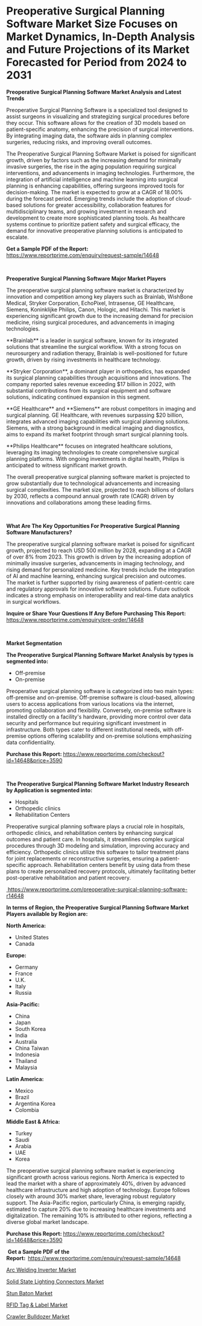 <p><h1>Preoperative Surgical Planning Software Market Size Focuses on Market Dynamics, In-Depth Analysis and Future Projections of its Market Forecasted for Period from 2024 to 2031</h1></p><p><strong>Preoperative Surgical Planning Software Market Analysis and Latest Trends</strong></p>
<p><p>Preoperative Surgical Planning Software is a specialized tool designed to assist surgeons in visualizing and strategizing surgical procedures before they occur. This software allows for the creation of 3D models based on patient-specific anatomy, enhancing the precision of surgical interventions. By integrating imaging data, the software aids in planning complex surgeries, reducing risks, and improving overall outcomes.</p><p>The Preoperative Surgical Planning Software Market is poised for significant growth, driven by factors such as the increasing demand for minimally invasive surgeries, the rise in the aging population requiring surgical interventions, and advancements in imaging technologies. Furthermore, the integration of artificial intelligence and machine learning into surgical planning is enhancing capabilities, offering surgeons improved tools for decision-making. The market is expected to grow at a CAGR of 18.00% during the forecast period. Emerging trends include the adoption of cloud-based solutions for greater accessibility, collaboration features for multidisciplinary teams, and growing investment in research and development to create more sophisticated planning tools. As healthcare systems continue to prioritize patient safety and surgical efficacy, the demand for innovative preoperative planning solutions is anticipated to escalate.</p></p>
<p><strong>Get a Sample PDF of the Report:&nbsp;</strong> <a href="https://www.reportprime.com/enquiry/request-sample/14648?utm_campaign=1834&utm_medium=2&utm_source=Github&utm_content=ia&utm_term=29112024&utm_id=preoperative-surgical-planning-software">https://www.reportprime.com/enquiry/request-sample/14648</a></p>
<p>&nbsp;</p>
<p><strong>Preoperative Surgical Planning Software Major Market Players</strong></p>
<p><p>The preoperative surgical planning software market is characterized by innovation and competition among key players such as Brainlab, WishBone Medical, Stryker Corporation, EchoPixel, Intrasense, GE Healthcare, Siemens, Koninklijke Philips, Canon, Hologic, and Hitachi. This market is experiencing significant growth due to the increasing demand for precision medicine, rising surgical procedures, and advancements in imaging technologies.</p><p>**Brainlab** is a leader in surgical software, known for its integrated solutions that streamline the surgical workflow. With a strong focus on neurosurgery and radiation therapy, Brainlab is well-positioned for future growth, driven by rising investments in healthcare technology.</p><p>**Stryker Corporation**, a dominant player in orthopedics, has expanded its surgical planning capabilities through acquisitions and innovations. The company reported sales revenue exceeding $17 billion in 2022, with substantial contributions from its surgical equipment and software solutions, indicating continued expansion in this segment.</p><p>**GE Healthcare** and **Siemens** are robust competitors in imaging and surgical planning. GE Healthcare, with revenues surpassing $20 billion, integrates advanced imaging capabilities with surgical planning solutions. Siemens, with a strong background in medical imaging and diagnostics, aims to expand its market footprint through smart surgical planning tools.</p><p>**Philips Healthcare** focuses on integrated healthcare solutions, leveraging its imaging technologies to create comprehensive surgical planning platforms. With ongoing investments in digital health, Philips is anticipated to witness significant market growth.</p><p>The overall preoperative surgical planning software market is projected to grow substantially due to technological advancements and increasing surgical complexities. The market size, projected to reach billions of dollars by 2030, reflects a compound annual growth rate (CAGR) driven by innovations and collaborations among these leading firms.</p></p>
<p>&nbsp;</p>
<p><strong>What Are The Key Opportunities For Preoperative Surgical Planning Software Manufacturers?</strong></p>
<p><p>The preoperative surgical planning software market is poised for significant growth, projected to reach USD 500 million by 2028, expanding at a CAGR of over 8% from 2023. This growth is driven by the increasing adoption of minimally invasive surgeries, advancements in imaging technology, and rising demand for personalized medicine. Key trends include the integration of AI and machine learning, enhancing surgical precision and outcomes. The market is further supported by rising awareness of patient-centric care and regulatory approvals for innovative software solutions. Future outlook indicates a strong emphasis on interoperability and real-time data analytics in surgical workflows.</p></p>
<p><strong>Inquire or Share Your Questions If Any Before Purchasing This Report:</strong> <a href="https://www.reportprime.com/enquiry/pre-order/14648?utm_campaign=1834&utm_medium=2&utm_source=Github&utm_content=ia&utm_term=29112024&utm_id=preoperative-surgical-planning-software">https://www.reportprime.com/enquiry/pre-order/14648</a></p>
<p>&nbsp;</p>
<p><strong>Market Segmentation</strong></p>
<p><strong>The Preoperative Surgical Planning Software Market Analysis by types is segmented into:</strong></p>
<p><ul><li>Off-premise</li><li>On-premise</li></ul></p>
<p><p>Preoperative surgical planning software is categorized into two main types: off-premise and on-premise. Off-premise software is cloud-based, allowing users to access applications from various locations via the internet, promoting collaboration and flexibility. Conversely, on-premise software is installed directly on a facility's hardware, providing more control over data security and performance but requiring significant investment in infrastructure. Both types cater to different institutional needs, with off-premise options offering scalability and on-premise solutions emphasizing data confidentiality.</p></p>
<p><strong>Purchase this Report:&nbsp;</strong><a href="https://www.reportprime.com/checkout?id=14648&price=3590&utm_campaign=1834&utm_medium=2&utm_source=Github&utm_content=ia&utm_term=29112024&utm_id=preoperative-surgical-planning-software">https://www.reportprime.com/checkout?id=14648&price=3590</a></p>
<p>&nbsp;</p>
<p><strong>The Preoperative Surgical Planning Software Market Industry Research by Application is segmented into:</strong></p>
<p><ul><li>Hospitals</li><li>Orthopedic clinics</li><li>Rehabilitation Centers</li></ul></p>
<p><p>Preoperative surgical planning software plays a crucial role in hospitals, orthopedic clinics, and rehabilitation centers by enhancing surgical outcomes and patient care. In hospitals, it streamlines complex surgical procedures through 3D modeling and simulation, improving accuracy and efficiency. Orthopedic clinics utilize this software to tailor treatment plans for joint replacements or reconstructive surgeries, ensuring a patient-specific approach. Rehabilitation centers benefit by using data from these plans to create personalized recovery protocols, ultimately facilitating better post-operative rehabilitation and patient recovery.</p></p>
<p><a href="https://www.reportprime.com/preoperative-surgical-planning-software-r14648?utm_campaign=1834&utm_medium=2&utm_source=Github&utm_content=ia&utm_term=29112024&utm_id=preoperative-surgical-planning-software">&nbsp;https://www.reportprime.com/preoperative-surgical-planning-software-r14648</a></p>
<p><strong>In terms of Region, the Preoperative Surgical Planning Software Market Players available by Region are:</strong></p>
<p>
    <p> <strong> North America: </strong>
        <ul>
            <li>United States</li>
            <li>Canada</li>
        </ul>
        </p> 
    <p> <strong> Europe: </strong>
        <ul>
            <li>Germany</li>
            <li>France</li>
            <li>U.K.</li>
            <li>Italy</li>
            <li>Russia</li>
        </ul>
        </p> 
    <p> <strong> Asia-Pacific: </strong>
        <ul>
            <li>China</li>
            <li>Japan</li>
            <li>South Korea</li>
            <li>India</li>
            <li>Australia</li>
            <li>China Taiwan</li>
            <li>Indonesia</li>
            <li>Thailand</li>
            <li>Malaysia</li>
        </ul>
        </p> 
    <p> <strong> Latin America: </strong>
        <ul>
            <li>Mexico</li>
            <li>Brazil</li>
            <li>Argentina Korea</li>
            <li>Colombia</li>
        </ul>
        </p> 
    <p> <strong> Middle East & Africa: </strong>
        <ul>
            <li>Turkey</li>
            <li>Saudi</li>
            <li>Arabia</li>
            <li>UAE</li>
            <li>Korea</li>
        </ul>
    </p>
    </p>
<p><p>The preoperative surgical planning software market is experiencing significant growth across various regions. North America is expected to lead the market with a share of approximately 40%, driven by advanced healthcare infrastructure and high adoption of technology. Europe follows closely with around 30% market share, leveraging robust regulatory support. The Asia-Pacific region, particularly China, is emerging rapidly, estimated to capture 20% due to increasing healthcare investments and digitalization. The remaining 10% is attributed to other regions, reflecting a diverse global market landscape.</p></p>
<p><strong>Purchase this Report: </strong><a href="https://www.reportprime.com/checkout?id=14648&price=3590&utm_campaign=1834&utm_medium=2&utm_source=Github&utm_content=ia&utm_term=29112024&utm_id=preoperative-surgical-planning-software">https://www.reportprime.com/checkout?id=14648&price=3590</a></p>
<p>&nbsp;<strong>Get a Sample PDF of the Report:&nbsp;&nbsp;</strong><a href="https://www.reportprime.com/enquiry/request-sample/14648?utm_campaign=1834&utm_medium=2&utm_source=Github&utm_content=ia&utm_term=29112024&utm_id=preoperative-surgical-planning-software">https://www.reportprime.com/enquiry/request-sample/14648</a></p>
<p><strong></strong></p>
<p><p><a href="https://www.linkedin.com/pulse/top-trends-transforming-arc-welding-inverter-market-2024-ik2je?utm_campaign=1834&utm_medium=2&utm_source=Github&utm_content=ia&utm_term=29112024&utm_id=preoperative-surgical-planning-software">Arc Welding Inverter Market</a></p><p><a href="https://www.linkedin.com/pulse/solid-state-lighting-connectors-market-size-segmentation-0umof?utm_campaign=1834&utm_medium=2&utm_source=Github&utm_content=ia&utm_term=29112024&utm_id=preoperative-surgical-planning-software">Solid State Lighting Connectors Market</a></p><p><a href="https://issuu.com/reportprime-2/docs/stun-baton-market-size-2030.pptx?utm_campaign=1834&utm_medium=2&utm_source=Github&utm_content=ia&utm_term=29112024&utm_id=preoperative-surgical-planning-software">Stun Baton Market</a></p><p><a href="https://issuu.com/reportprime-2/docs/rfid-tag-label-market-size-2030.pptx?utm_campaign=1834&utm_medium=2&utm_source=Github&utm_content=ia&utm_term=29112024&utm_id=preoperative-surgical-planning-software">RFID Tag & Label Market</a></p><p><a href="https://www.linkedin.com/pulse/crawler-bulldozer-momentum-charting-123-cagr-path-2024-2031-tf32e?utm_campaign=1834&utm_medium=2&utm_source=Github&utm_content=ia&utm_term=29112024&utm_id=preoperative-surgical-planning-software">Crawler Bulldozer Market</a></p></p>